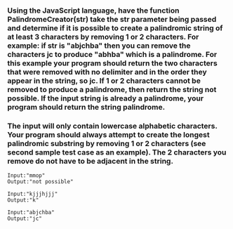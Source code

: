 ### Using the JavaScript language, have the function PalindromeCreator(str) take the str parameter being passed and determine if it is possible to create a palindromic string of at least 3 characters by removing 1 or 2 characters. For example: if str is "abjchba" then you can remove the characters jc to produce "abhba" which is a palindrome. For this example your program should return the two characters that were removed with no delimiter and in the order they appear in the string, so jc. If 1 or 2 characters cannot be removed to produce a palindrome, then return the string not possible. If the input string is already a palindrome, your program should return the string palindrome. 

### The input will only contain lowercase alphabetic characters. Your program should always attempt to create the longest palindromic substring by removing 1 or 2 characters (see second sample test case as an example). The 2 characters you remove do not have to be adjacent in the string. 

```
Input:"mmop"
Output:"not possible"
```
```
Input:"kjjjhjjj"
Output:"k"
```
```
Input:"abjchba"
Output:"jc"
```